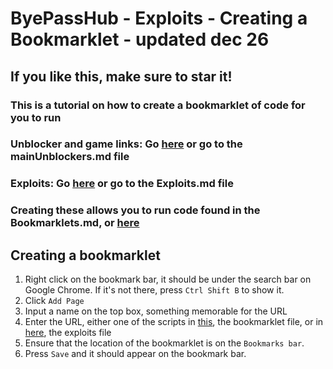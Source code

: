 # ByePassHub - Exploits - Creating a Bookmarklet - updated dec 26
## If you like this, make sure to star it!
### This is a tutorial on how to create a bookmarklet of code for you to run
### Unblocker and game links: Go [here](https://github.com/wea-f/ByePassHub/blob/main/mainUnblockers.md) or go to the mainUnblockers.md file
### Exploits: Go [here](https://github.com/wea-f/ByePassHub/blob/main/Exploits.md) or go to the Exploits.md file 
### Creating these allows you to run code found in the Bookmarklets.md, or [here]()
## Creating a bookmarklet
1. Right click on the bookmark bar, it should be under the search bar on Google Chrome. If it's not there, press `Ctrl Shift B` to show it.
2. Click `Add Page`
3. Input a name on the top box, something memorable for the URL
4. Enter the URL, either one of the scripts in [this](), the bookmarklet file, or in [here](), the exploits file
5. Ensure that the location of the bookmarklet is on the `Bookmarks bar`.
6. Press `Save` and it should appear on the bookmark bar.
